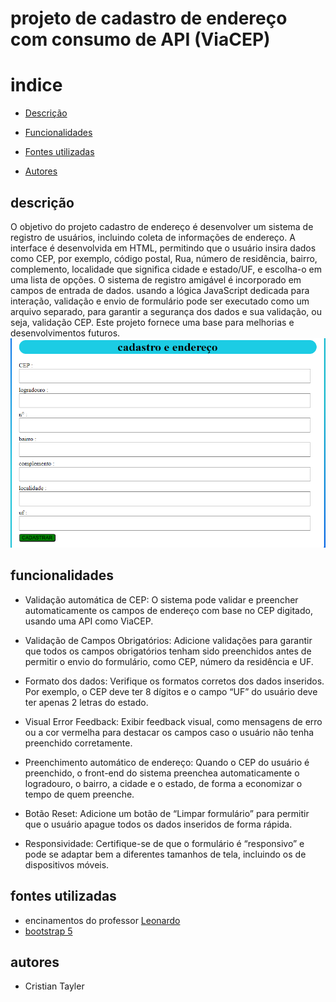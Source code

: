 # projeto de cadastro de endereço com consumo de API (ViaCEP)

# indice

* [Descrição](#descri%C3%A7%C3%A3o)

* [Funcionalidades](#funcionalidades)

* [Fontes utilizadas ](#fontes-utilizadas)

* [Autores](#autores)

## descrição
O objetivo do projeto cadastro de endereço é desenvolver um sistema de registro de usuários, incluindo coleta de informações de endereço. A interface é desenvolvida em HTML, permitindo que o usuário insira dados como CEP, por exemplo, código postal, Rua, número de residência, bairro, complemento, localidade que significa cidade e estado/UF, e escolha-o em uma lista de opções. O sistema de registro amigável é incorporado em campos de entrada de dados. usando a lógica JavaScript dedicada para interação, validação e envio de formulário pode ser executado como um arquivo separado, para garantir a segurança dos dados e sua validação, ou seja, validação CEP. Este projeto fornece uma base para melhorias e desenvolvimentos futuros.
![print do projeto](foto_para_projeto_form_cad_endereco.png)
## funcionalidades
* Validação automática de CEP: O sistema pode validar e preencher automaticamente os campos de endereço com base no CEP digitado, usando uma API como ViaCEP.

* Validação de Campos Obrigatórios: Adicione validações para garantir que todos os campos obrigatórios tenham sido preenchidos antes de permitir o envio do formulário, como CEP, número da residência e UF.

* Formato dos dados: Verifique os formatos corretos dos dados inseridos. Por exemplo, o CEP deve ter 8 dígitos e o campo “UF” do usuário deve ter apenas 2 letras do estado.

* Visual Error Feedback: Exibir feedback visual, como mensagens de erro ou a cor vermelha para destacar os campos caso o usuário não tenha preenchido corretamente.

* Preenchimento automático de endereço: Quando o CEP do usuário é preenchido, o front-end do sistema preenchea automaticamente o logradouro, o bairro, a cidade e o estado, de forma a economizar o tempo de quem preenche.

* Botão Reset: Adicione um botão de “Limpar formulário” para permitir que o usuário apague todos os dados inseridos de forma rápida.

* Responsividade: Certifique-se de que o formulário é “responsivo” e pode se adaptar bem a diferentes tamanhos de tela, incluindo os de dispositivos móveis.

## fontes utilizadas
* encinamentos do professor [Leonardo](https://github.com/leonardorochamarista)
* [bootstrap 5](https://getbootstrap.com/)

## autores
* Cristian Tayler